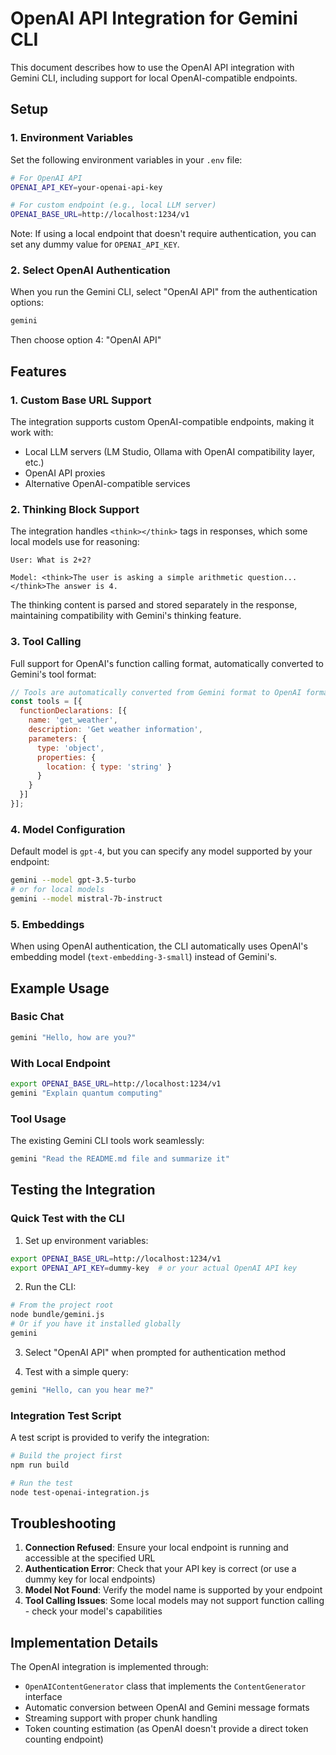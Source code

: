 # OpenAI API Integration for Gemini CLI

This document describes how to use the OpenAI API integration with Gemini CLI, including support for local OpenAI-compatible endpoints.

## Setup

### 1. Environment Variables

Set the following environment variables in your `.env` file:

```bash
# For OpenAI API
OPENAI_API_KEY=your-openai-api-key

# For custom endpoint (e.g., local LLM server)
OPENAI_BASE_URL=http://localhost:1234/v1
```

Note: If using a local endpoint that doesn't require authentication, you can set any dummy value for `OPENAI_API_KEY`.

### 2. Select OpenAI Authentication

When you run the Gemini CLI, select "OpenAI API" from the authentication options:

```bash
gemini
```

Then choose option 4: "OpenAI API"

## Features

### 1. Custom Base URL Support

The integration supports custom OpenAI-compatible endpoints, making it work with:
- Local LLM servers (LM Studio, Ollama with OpenAI compatibility layer, etc.)
- OpenAI API proxies
- Alternative OpenAI-compatible services

### 2. Thinking Block Support

The integration handles `<think></think>` tags in responses, which some local models use for reasoning:

```
User: What is 2+2?

Model: <think>The user is asking a simple arithmetic question...</think>The answer is 4.
```

The thinking content is parsed and stored separately in the response, maintaining compatibility with Gemini's thinking feature.

### 3. Tool Calling

Full support for OpenAI's function calling format, automatically converted to Gemini's tool format:

```javascript
// Tools are automatically converted from Gemini format to OpenAI format
const tools = [{
  functionDeclarations: [{
    name: 'get_weather',
    description: 'Get weather information',
    parameters: {
      type: 'object',
      properties: {
        location: { type: 'string' }
      }
    }
  }]
}];
```

### 4. Model Configuration

Default model is `gpt-4`, but you can specify any model supported by your endpoint:

```bash
gemini --model gpt-3.5-turbo
# or for local models
gemini --model mistral-7b-instruct
```

### 5. Embeddings

When using OpenAI authentication, the CLI automatically uses OpenAI's embedding model (`text-embedding-3-small`) instead of Gemini's.

## Example Usage

### Basic Chat
```bash
gemini "Hello, how are you?"
```

### With Local Endpoint
```bash
export OPENAI_BASE_URL=http://localhost:1234/v1
gemini "Explain quantum computing"
```

### Tool Usage
The existing Gemini CLI tools work seamlessly:
```bash
gemini "Read the README.md file and summarize it"
```

## Testing the Integration

### Quick Test with the CLI

1. Set up environment variables:
```bash
export OPENAI_BASE_URL=http://localhost:1234/v1
export OPENAI_API_KEY=dummy-key  # or your actual OpenAI API key
```

2. Run the CLI:
```bash
# From the project root
node bundle/gemini.js
# Or if you have it installed globally
gemini
```

3. Select "OpenAI API" when prompted for authentication method

4. Test with a simple query:
```bash
gemini "Hello, can you hear me?"
```

### Integration Test Script

A test script is provided to verify the integration:

```bash
# Build the project first
npm run build

# Run the test
node test-openai-integration.js
```

## Troubleshooting

1. **Connection Refused**: Ensure your local endpoint is running and accessible at the specified URL
2. **Authentication Error**: Check that your API key is correct (or use a dummy key for local endpoints)
3. **Model Not Found**: Verify the model name is supported by your endpoint
4. **Tool Calling Issues**: Some local models may not support function calling - check your model's capabilities

## Implementation Details

The OpenAI integration is implemented through:
- `OpenAIContentGenerator` class that implements the `ContentGenerator` interface
- Automatic conversion between OpenAI and Gemini message formats
- Streaming support with proper chunk handling
- Token counting estimation (as OpenAI doesn't provide a direct token counting endpoint)